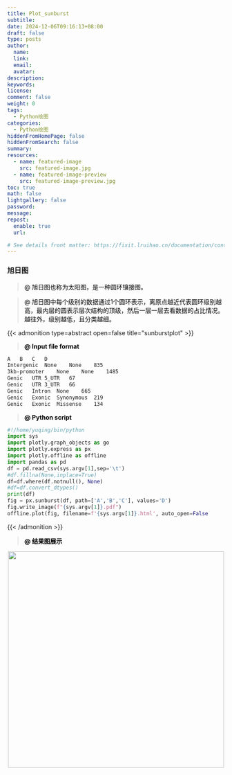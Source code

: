 ```yaml
---
title: Plot_sunburst
subtitle:
date: 2024-12-06T09:16:13+08:00
draft: false
type: posts
author:
  name:
  link:
  email:
  avatar:
description:
keywords:
license:
comment: false
weight: 0
tags:
  - Python绘图
categories:
  - Python绘图
hiddenFromHomePage: false
hiddenFromSearch: false
summary:
resources:
  - name: featured-image
    src: featured-image.jpg
  - name: featured-image-preview
    src: featured-image-preview.jpg
toc: true
math: false
lightgallery: false
password:
message:
repost:
  enable: true
  url:

# See details front matter: https://fixit.lruihao.cn/documentation/content-management/introduction/#front-matter
---
```

### 旭日图

> <font color='Black'>@ 旭日图也称为太阳图，是一种圆环镶接图。 </font> 

><font color='Black'>@ 旭日图中每个级别的数据通过1个圆环表示，离原点越近代表圆环级别越高，最内层的圆表示层次结构的顶级，然后一层一层去看数据的占比情况。越往外，级别越低，且分类越细。  </font>


{{< admonition type=abstract open=false title="sunburstplot" >}}

> <font color='Black'><b>@ Input file format</b></font>
```txt
A	B	C	D
Intergenic	None	None	835
3kb-promoter	None	None	1485
Genic	UTR	5_UTR	67
Genic	UTR	3_UTR	66
Genic	Intron	None	665
Genic	Exonic	Synonymous	219
Genic	Exonic	Missense	134
```

> <font color='Black'><b>@ Python script</b></font>
```py
#!/home/yuqing/bin/python
import sys
import plotly.graph_objects as go
import plotly.express as px
import plotly.offline as offline
import pandas as pd
df = pd.read_csv(sys.argv[1],sep='\t')
#df.fillna(None,inplace=True)
df=df.where(df.notnull(), None)
#df=df.convert_dtypes()
print(df)
fig = px.sunburst(df, path=['A','B','C'], values='D')
fig.write_image(f"{sys.argv[1]}.pdf")
offline.plot(fig, filename=f'{sys.argv[1]}.html', auto_open=False
```
{{< /admonition >}}

> <font color='Black'><b>@ 结果图展示</b></font>

<p align = 'center'>
<img src="/旭日图.png" width="500">  
</p>